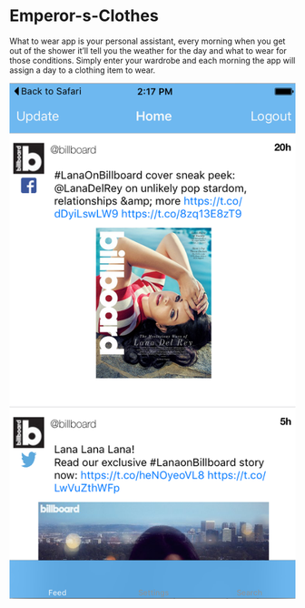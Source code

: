 # Emperor-s-Clothes

What to wear app is your personal assistant, every morning when you get out of the shower it’ll tell you the 
weather for the day and what to wear for those conditions. Simply enter your wardrobe and each morning the 
app will assign a day to a clothing item to wear.

![Image](http://github.com/sevy11/App4/blob/master/ApplifyBeta4/Images.xcassets/LDR1Screenshot.imageset/Screen%20Shot%202015-10-22%20at%202.17.24%20PM.png)
